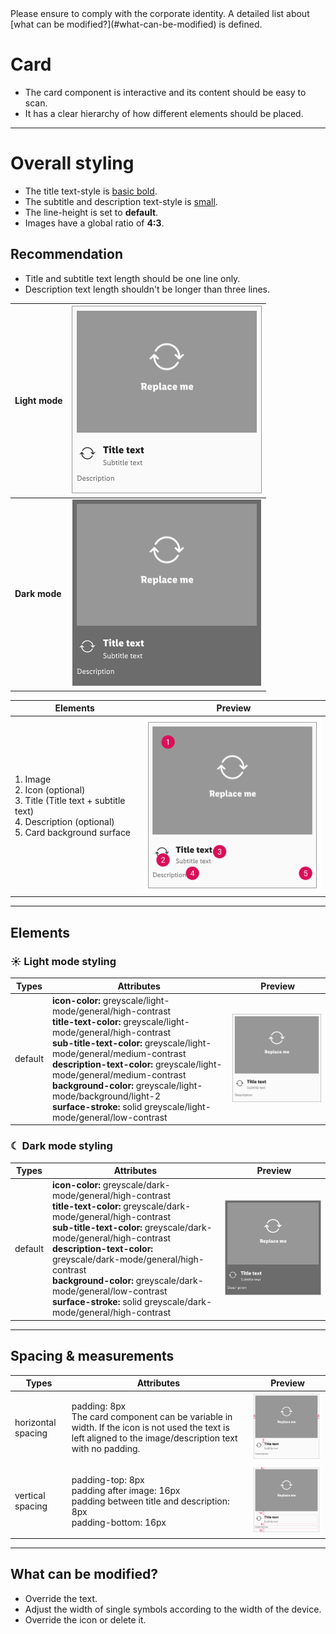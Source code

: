 <AlertInfo alertHeadline="Modifiable">
Please ensure to comply with the corporate identity. A detailed list about [what can be modified?](#what-can-be-modified) is defined.
</AlertInfo>

# Card

- The card component is interactive and its content should be easy to scan.
- It has a clear hierarchy of how different elements should be placed.

---

# Overall styling

- The title text-style is [basic bold](../../General/Typography/Typography.md#basic-bold).
- The subtitle and description text-style is [small](../../General/Typography/Typography.md#small).
- The line-height is set to **default**.
- Images have a global ratio of **4:3**.

## Recommendation

- Title and subtitle text length should be one line only.
- Description text length shouldn't be longer than three lines.

Light mode | ![card](assets/elements/light-mode/complete@1x.png)
---------|----------
**Dark mode** | ![card](assets/elements/dark-mode/complete@1x.png)

| Elements | Preview |
|---|---|
|1. Image <br>2. Icon (optional)<br>3. Title (Title text + subtitle text)<br> 4. Description (optional)<br>5. Card background surface|![card anatomy](assets/elements/anatomy@1x.png)|

---

## Elements

### ☀ Light mode styling

| Types | Attributes | Preview |
|---|---|---|
| default | **icon-color:** greyscale/light-mode/general/high-contrast<br>**title-text-color:** greyscale/light-mode/general/high-contrast<br>**sub-title-text-color:** greyscale/light-mode/general/medium-contrast<br>**description-text-color:** greyscale/light-mode/general/medium-contrast<br>**background-color:** greyscale/light-mode/background/light-2<br>**surface-stroke:** solid greyscale/light-mode/general/low-contrast | ![default](assets/elements/light-mode/default@1x.png) |

### ☾ Dark mode styling

| Types | Attributes | Preview |
|---|---|---|
| default | **icon-color:** greyscale/dark-mode/general/high-contrast<br>**title-text-color:** greyscale/dark-mode/general/high-contrast<br>**sub-title-text-color:** greyscale/dark-mode/general/high-contrast<br>**description-text-color:** greyscale/dark-mode/general/high-contrast<br>**background-color:** greyscale/dark-mode/general/low-contrast<br>**surface-stroke:** solid greyscale/dark-mode/general/high-contrast | ![default](assets/elements/dark-mode/default@1x.png) |

---

## Spacing & measurements

| Types | Attributes | Preview |
|---|---|---|
| horizontal spacing | padding: 8px<br>The card component can be variable in width. If the icon is not used the text is left aligned to the image/description text with no padding. | ![horizontal-spacing](assets/measurements/horizontal/default@1x.png) |
| vertical spacing | padding-top: 8px<br>padding after image: 16px<br>padding between title and description: 8px<br>padding-bottom: 16px | ![vertical-spacing](assets/measurements/vertical/default@1x.png)  |

---

## What can be modified?

- Override the text.
- Adjust the width of single symbols according to the width of the device.
- Override the icon or delete it.
